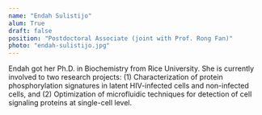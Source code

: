 ```yaml
---
name: "Endah Sulistijo"
alum: True
draft: false
position: "Postdoctoral Associate (joint with Prof. Rong Fan)"
photo: "endah-sulistijo.jpg"
---
```


Endah got her Ph.D. in Biochemistry from Rice University.  She is currently
involved to two research projects: (1) Characterization of protein
phosphorylation signatures in latent HIV-infected cells and non-infected cells,
and (2) Optimization of microfluidic techniques for detection of cell signaling
proteins at single-cell level.

